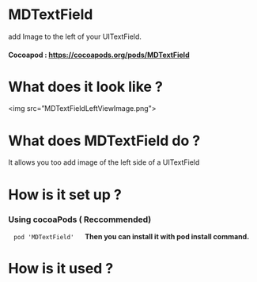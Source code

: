 # MDTextField
 add Image to the left of your UITextField.
 #### Cocoapod : https://cocoapods.org/pods/MDTextField

# What does it look like ?
<img src=”MDTextFieldLeftViewImage.png">

# What does MDTextField do ?
It allows you too add image of the left side of a UITextField

# How is it set up ?
### Using cocoaPods ( Reccommended)
` ` ` pod 'MDTextField' 
` ` ` <b />
Then you can install it with pod install command.

# How is it used ?



